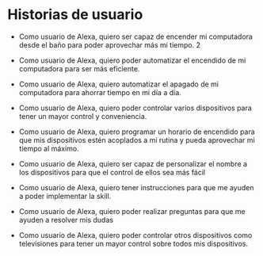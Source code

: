 # Historias de usuario

* Como usuario de Alexa, quiero ser capaz de encender mi computadora desde el baño para poder aprovechar más mi tiempo. 2

* Como usuario de Alexa, quiero poder automatizar el encendido de mi computadora para ser más eficiente.

* Como usuario de Alexa, quiero automatizar el apagado de mi computadora para ahorrar tiempo en mi día a día.

* Como usuario de Alexa, quiero poder controlar varios dispositivos para tener un mayor control y conveniencia.
* Como usuario de Alexa, quiero programar un horario de encendido para que mis dispositivos estén acoplados a mi rutina y pueda aprovechar mi tiempo al máximo. 
* Como usuario de Alexa, quiero ser capaz de personalizar el nombre a los dispositivos para que el control de ellos sea más fácil
* Como usuario de Alexa, quiero tener instrucciones para que me ayuden a poder implementar la skill.
* Como usuario de Alexa, quiero poder realizar preguntas para que me ayuden a resolver mis dudas
* Como usuario de Alexa, quiero poder controlar otros dispositivos como televisiones para tener un mayor control sobre todos mis dispositivos.